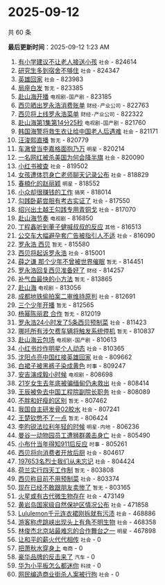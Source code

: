 # 2025-09-12

共 60 条


<!-- BEGIN -->

**最后更新时间**：2025-09-12 1:23 AM
1. [有小学建议不让老人接送小孩](https://m.weibo.cn/search?containerid=100103type%3D1%26t%3D10%26q%3D%23%E6%9C%89%E5%B0%8F%E5%AD%A6%E5%BB%BA%E8%AE%AE%E4%B8%8D%E8%AE%A9%E8%80%81%E4%BA%BA%E6%8E%A5%E9%80%81%E5%B0%8F%E5%AD%A9%23&stream_entry_id=31&isnewpage=1&extparam=seat%3D1%26dgr%3D0%26filter_type%3Drealtimehot%26stream_entry_id%3D31%26c_type%3D31%26pos%3D0%26realpos%3D1%26cate%3D5001%26flag%3D1%26band_rank%3D1%26lcate%3D5001%26q%3D%2523%25E6%259C%2589%25E5%25B0%258F%25E5%25AD%25A6%25E5%25BB%25BA%25E8%25AE%25AE%25E4%25B8%258D%25E8%25AE%25A9%25E8%2580%2581%25E4%25BA%25BA%25E6%258E%25A5%25E9%2580%2581%25E5%25B0%258F%25E5%25AD%25A9%2523%26display_time%3D1757608399%26pre_seqid%3D17576083991329197814348) `社会` - 824614
2. [研究生多到宿舍不够住](https://m.weibo.cn/search?containerid=100103type%3D1%26t%3D10%26q%3D%23%E7%A0%94%E7%A9%B6%E7%94%9F%E5%A4%9A%E5%88%B0%E5%AE%BF%E8%88%8D%E4%B8%8D%E5%A4%9F%E4%BD%8F%23&stream_entry_id=31&isnewpage=1&extparam=seat%3D1%26dgr%3D0%26filter_type%3Drealtimehot%26stream_entry_id%3D31%26c_type%3D31%26pos%3D1%26realpos%3D2%26cate%3D5001%26flag%3D0%26band_rank%3D2%26lcate%3D5001%26q%3D%2523%25E7%25A0%2594%25E7%25A9%25B6%25E7%2594%259F%25E5%25A4%259A%25E5%2588%25B0%25E5%25AE%25BF%25E8%2588%258D%25E4%25B8%258D%25E5%25A4%259F%25E4%25BD%258F%2523%26display_time%3D1757608399%26pre_seqid%3D17576083991329197814348) `社会` - 824347
3. [英雄回家](https://m.weibo.cn/search?containerid=100103type%3D1%26t%3D10%26q%3D%23%E8%8B%B1%E9%9B%84%E5%9B%9E%E5%AE%B6%23&stream_entry_id=31&isnewpage=1&extparam=seat%3D1%26dgr%3D0%26filter_type%3Drealtimehot%26stream_entry_id%3D31%26c_type%3D31%26pos%3D2%26realpos%3D3%26cate%3D5001%26flag%3D1%26band_rank%3D3%26lcate%3D5001%26q%3D%2523%25E8%258B%25B1%25E9%259B%2584%25E5%259B%259E%25E5%25AE%25B6%2523%26display_time%3D1757608399%26pre_seqid%3D17576083991329197814348) `社会` - 823983
4. [局座白发](https://m.weibo.cn/search?containerid=100103type%3D1%26t%3D10%26q%3D%E5%B1%80%E5%BA%A7%E7%99%BD%E5%8F%91&stream_entry_id=31&isnewpage=1&extparam=seat%3D1%26dgr%3D0%26filter_type%3Drealtimehot%26stream_entry_id%3D31%26c_type%3D31%26pos%3D4%26realpos%3D4%26cate%3D5001%26flag%3D0%26band_rank%3D4%26lcate%3D5001%26q%3D%25E5%25B1%2580%25E5%25BA%25A7%25E7%2599%25BD%25E5%258F%2591%26display_time%3D1757608399%26pre_seqid%3D17576083991329197814348) `暂无` - 823385
5. [赴山海开播](https://m.weibo.cn/search?containerid=100103type%3D1%26t%3D10%26q%3D%E8%B5%B4%E5%B1%B1%E6%B5%B7%E5%BC%80%E6%92%AD&stream_entry_id=31&isnewpage=1&extparam=seat%3D1%26dgr%3D0%26filter_type%3Drealtimehot%26stream_entry_id%3D31%26c_type%3D31%26pos%3D5%26realpos%3D5%26cate%3D5001%26flag%3D16%26band_rank%3D5%26lcate%3D5001%26q%3D%25E8%25B5%25B4%25E5%25B1%25B1%25E6%25B5%25B7%25E5%25BC%2580%25E6%2592%25AD%26display_time%3D1757608399%26pre_seqid%3D17576083991329197814348) `电视剧-国产剧` - 823185
6. [西贝晒出罗永浩消费账单](https://m.weibo.cn/search?containerid=100103type%3D1%26t%3D10%26q%3D%23%E8%A5%BF%E8%B4%9D%E6%99%92%E5%87%BA%E7%BD%97%E6%B0%B8%E6%B5%A9%E6%B6%88%E8%B4%B9%E8%B4%A6%E5%8D%95%23&stream_entry_id=31&isnewpage=1&extparam=seat%3D1%26dgr%3D0%26filter_type%3Drealtimehot%26stream_entry_id%3D31%26c_type%3D31%26pos%3D6%26realpos%3D6%26cate%3D5001%26flag%3D0%26band_rank%3D6%26lcate%3D5001%26q%3D%2523%25E8%25A5%25BF%25E8%25B4%259D%25E6%2599%2592%25E5%2587%25BA%25E7%25BD%2597%25E6%25B0%25B8%25E6%25B5%25A9%25E6%25B6%2588%25E8%25B4%25B9%25E8%25B4%25A6%25E5%258D%2595%2523%26display_time%3D1757608399%26pre_seqid%3D17576083991329197814348) `财经-产业公司` - 822763
7. [西贝将上线罗永浩菜单](https://m.weibo.cn/search?containerid=100103type%3D1%26t%3D10%26q%3D%23%E8%A5%BF%E8%B4%9D%E5%B0%86%E4%B8%8A%E7%BA%BF%E7%BD%97%E6%B0%B8%E6%B5%A9%E8%8F%9C%E5%8D%95%23&stream_entry_id=31&isnewpage=1&extparam=seat%3D1%26dgr%3D0%26filter_type%3Drealtimehot%26stream_entry_id%3D31%26c_type%3D31%26pos%3D8%26realpos%3D7%26cate%3D5001%26flag%3D0%26band_rank%3D7%26lcate%3D5001%26q%3D%2523%25E8%25A5%25BF%25E8%25B4%259D%25E5%25B0%2586%25E4%25B8%258A%25E7%25BA%25BF%25E7%25BD%2597%25E6%25B0%25B8%25E6%25B5%25A9%25E8%258F%259C%25E5%258D%2595%2523%26display_time%3D1757608399%26pre_seqid%3D17576083991329197814348) `财经-产业公司` - 822322
8. [赴山海第1集第14分25秒](https://m.weibo.cn/search?containerid=100103type%3D1%26t%3D10%26q%3D%E8%B5%B4%E5%B1%B1%E6%B5%B7%E7%AC%AC1%E9%9B%86%E7%AC%AC14%E5%88%8625%E7%A7%92&stream_entry_id=31&isnewpage=1&extparam=seat%3D1%26dgr%3D0%26filter_type%3Drealtimehot%26stream_entry_id%3D31%26c_type%3D31%26pos%3D9%26realpos%3D8%26cate%3D5001%26flag%3D0%26band_rank%3D8%26lcate%3D5001%26q%3D%25E8%25B5%25B4%25E5%25B1%25B1%25E6%25B5%25B7%25E7%25AC%25AC1%25E9%259B%2586%25E7%25AC%25AC14%25E5%2588%258625%25E7%25A7%2592%26display_time%3D1757608399%26pre_seqid%3D17576083991329197814348) `电视剧-国产剧` - 821760
9. [韩国海警将救生衣让给中国老人后遇难](https://m.weibo.cn/search?containerid=100103type%3D1%26t%3D10%26q%3D%23%E9%9F%A9%E5%9B%BD%E6%B5%B7%E8%AD%A6%E5%B0%86%E6%95%91%E7%94%9F%E8%A1%A3%E8%AE%A9%E7%BB%99%E4%B8%AD%E5%9B%BD%E8%80%81%E4%BA%BA%E5%90%8E%E9%81%87%E9%9A%BE%23&stream_entry_id=31&isnewpage=1&extparam=seat%3D1%26dgr%3D0%26filter_type%3Drealtimehot%26stream_entry_id%3D31%26c_type%3D31%26pos%3D10%26realpos%3D9%26cate%3D5001%26flag%3D0%26band_rank%3D9%26lcate%3D5001%26q%3D%2523%25E9%259F%25A9%25E5%259B%25BD%25E6%25B5%25B7%25E8%25AD%25A6%25E5%25B0%2586%25E6%2595%2591%25E7%2594%259F%25E8%25A1%25A3%25E8%25AE%25A9%25E7%25BB%2599%25E4%25B8%25AD%25E5%259B%25BD%25E8%2580%2581%25E4%25BA%25BA%25E5%2590%258E%25E9%2581%2587%25E9%259A%25BE%2523%26display_time%3D1757608399%26pre_seqid%3D17576083991329197814348) `社会` - 821171
10. [汪浚熙直播](https://m.weibo.cn/search?containerid=100103type%3D1%26t%3D10%26q%3D%E6%B1%AA%E6%B5%9A%E7%86%99%E7%9B%B4%E6%92%AD&stream_entry_id=31&isnewpage=1&extparam=seat%3D1%26dgr%3D0%26filter_type%3Drealtimehot%26stream_entry_id%3D31%26c_type%3D31%26pos%3D11%26realpos%3D10%26cate%3D5001%26flag%3D1%26band_rank%3D10%26lcate%3D5001%26q%3D%25E6%25B1%25AA%25E6%25B5%259A%25E7%2586%2599%25E7%259B%25B4%25E6%2592%25AD%26display_time%3D1757608399%26pre_seqid%3D17576083991329197814348) `暂无` - 820779
11. [车澈曾当李嘉格面抱乃万](https://m.weibo.cn/search?containerid=100103type%3D1%26t%3D10%26q%3D%23%E8%BD%A6%E6%BE%88%E6%9B%BE%E5%BD%93%E6%9D%8E%E5%98%89%E6%A0%BC%E9%9D%A2%E6%8A%B1%E4%B9%83%E4%B8%87%23&stream_entry_id=31&isnewpage=1&extparam=seat%3D1%26dgr%3D0%26filter_type%3Drealtimehot%26stream_entry_id%3D31%26c_type%3D31%26pos%3D12%26realpos%3D11%26cate%3D5001%26flag%3D0%26band_rank%3D11%26lcate%3D5001%26q%3D%2523%25E8%25BD%25A6%25E6%25BE%2588%25E6%259B%25BE%25E5%25BD%2593%25E6%259D%258E%25E5%2598%2589%25E6%25A0%25BC%25E9%259D%25A2%25E6%258A%25B1%25E4%25B9%2583%25E4%25B8%2587%2523%26display_time%3D1757608399%26pre_seqid%3D17576083991329197814348) `明星` - 820214
12. [一名网红被杀美国为何会降半旗](https://m.weibo.cn/search?containerid=100103type%3D1%26t%3D10%26q%3D%23%E4%B8%80%E5%90%8D%E7%BD%91%E7%BA%A2%E8%A2%AB%E6%9D%80%E7%BE%8E%E5%9B%BD%E4%B8%BA%E4%BD%95%E4%BC%9A%E9%99%8D%E5%8D%8A%E6%97%97%23&stream_entry_id=31&isnewpage=1&extparam=seat%3D1%26dgr%3D0%26filter_type%3Drealtimehot%26stream_entry_id%3D31%26c_type%3D31%26pos%3D13%26realpos%3D12%26cate%3D5001%26flag%3D0%26band_rank%3D12%26lcate%3D5001%26q%3D%2523%25E4%25B8%2580%25E5%2590%258D%25E7%25BD%2591%25E7%25BA%25A2%25E8%25A2%25AB%25E6%259D%2580%25E7%25BE%258E%25E5%259B%25BD%25E4%25B8%25BA%25E4%25BD%2595%25E4%25BC%259A%25E9%2599%258D%25E5%258D%258A%25E6%2597%2597%2523%26display_time%3D1757608399%26pre_seqid%3D17576083991329197814348) `社会` - 820090
13. [小红书被查](https://m.weibo.cn/search?containerid=100103type%3D1%26t%3D10%26q%3D%23%E5%B0%8F%E7%BA%A2%E4%B9%A6%E8%A2%AB%E6%9F%A5%23&stream_entry_id=31&isnewpage=1&extparam=seat%3D1%26dgr%3D0%26filter_type%3Drealtimehot%26stream_entry_id%3D31%26c_type%3D31%26pos%3D14%26realpos%3D13%26cate%3D5001%26flag%3D0%26band_rank%3D13%26lcate%3D5001%26q%3D%2523%25E5%25B0%258F%25E7%25BA%25A2%25E4%25B9%25A6%25E8%25A2%25AB%25E6%259F%25A5%2523%26display_time%3D1757608399%26pre_seqid%3D17576083991329197814348) `社会` - 819502
14. [女孩遭体罚身亡老师聊天记录公布](https://m.weibo.cn/search?containerid=100103type%3D1%26t%3D10%26q%3D%23%E5%A5%B3%E5%AD%A9%E9%81%AD%E4%BD%93%E7%BD%9A%E8%BA%AB%E4%BA%A1%E8%80%81%E5%B8%88%E8%81%8A%E5%A4%A9%E8%AE%B0%E5%BD%95%E5%85%AC%E5%B8%83%23&stream_entry_id=31&isnewpage=1&extparam=seat%3D1%26dgr%3D0%26filter_type%3Drealtimehot%26stream_entry_id%3D31%26c_type%3D31%26pos%3D15%26realpos%3D14%26cate%3D5001%26flag%3D0%26band_rank%3D14%26lcate%3D5001%26q%3D%2523%25E5%25A5%25B3%25E5%25AD%25A9%25E9%2581%25AD%25E4%25BD%2593%25E7%25BD%259A%25E8%25BA%25AB%25E4%25BA%25A1%25E8%2580%2581%25E5%25B8%2588%25E8%2581%258A%25E5%25A4%25A9%25E8%25AE%25B0%25E5%25BD%2595%25E5%2585%25AC%25E5%25B8%2583%2523%26display_time%3D1757608399%26pre_seqid%3D17576083991329197814348) `社会` - 818829
15. [春楠化的赵丽颖](https://m.weibo.cn/search?containerid=100103type%3D1%26t%3D10%26q%3D%23%E6%98%A5%E6%A5%A0%E5%8C%96%E7%9A%84%E8%B5%B5%E4%B8%BD%E9%A2%96%23&stream_entry_id=31&isnewpage=1&extparam=seat%3D1%26dgr%3D0%26filter_type%3Drealtimehot%26stream_entry_id%3D31%26c_type%3D31%26pos%3D16%26realpos%3D15%26cate%3D5001%26flag%3D0%26band_rank%3D15%26lcate%3D5001%26q%3D%2523%25E6%2598%25A5%25E6%25A5%25A0%25E5%258C%2596%25E7%259A%2584%25E8%25B5%25B5%25E4%25B8%25BD%25E9%25A2%2596%2523%26display_time%3D1757608399%26pre_seqid%3D17576083991329197814348) `明星` - 818552
16. [小众却很赚钱的工作](https://m.weibo.cn/search?containerid=100103type%3D1%26t%3D10%26q%3D%E5%B0%8F%E4%BC%97%E5%8D%B4%E5%BE%88%E8%B5%9A%E9%92%B1%E7%9A%84%E5%B7%A5%E4%BD%9C&stream_entry_id=31&isnewpage=1&extparam=seat%3D1%26dgr%3D0%26filter_type%3Drealtimehot%26stream_entry_id%3D31%26c_type%3D31%26pos%3D17%26realpos%3D16%26cate%3D5001%26flag%3D0%26band_rank%3D16%26lcate%3D5001%26q%3D%25E5%25B0%258F%25E4%25BC%2597%25E5%258D%25B4%25E5%25BE%2588%25E8%25B5%259A%25E9%2592%25B1%25E7%259A%2584%25E5%25B7%25A5%25E4%25BD%259C%26display_time%3D1757608399%26pre_seqid%3D17576083991329197814348) `搞笑` - 818014
17. [勾践卧薪尝胆有考古实证了](https://m.weibo.cn/search?containerid=100103type%3D1%26t%3D10%26q%3D%23%E5%8B%BE%E8%B7%B5%E5%8D%A7%E8%96%AA%E5%B0%9D%E8%83%86%E6%9C%89%E8%80%83%E5%8F%A4%E5%AE%9E%E8%AF%81%E4%BA%86%23&stream_entry_id=31&isnewpage=1&extparam=seat%3D1%26dgr%3D0%26filter_type%3Drealtimehot%26stream_entry_id%3D31%26c_type%3D31%26pos%3D18%26realpos%3D17%26cate%3D5001%26flag%3D1%26band_rank%3D17%26lcate%3D5001%26q%3D%2523%25E5%258B%25BE%25E8%25B7%25B5%25E5%258D%25A7%25E8%2596%25AA%25E5%25B0%259D%25E8%2583%2586%25E6%259C%2589%25E8%2580%2583%25E5%258F%25A4%25E5%25AE%259E%25E8%25AF%2581%25E4%25BA%2586%2523%26display_time%3D1757608399%26pre_seqid%3D17576083991329197814348) `社会` - 817550
18. [绍兴出土越王勾践专用青铜戈](https://m.weibo.cn/search?containerid=100103type%3D1%26t%3D10%26q%3D%23%E7%BB%8D%E5%85%B4%E5%87%BA%E5%9C%9F%E8%B6%8A%E7%8E%8B%E5%8B%BE%E8%B7%B5%E4%B8%93%E7%94%A8%E9%9D%92%E9%93%9C%E6%88%88%23&stream_entry_id=31&isnewpage=1&extparam=seat%3D1%26dgr%3D0%26filter_type%3Drealtimehot%26stream_entry_id%3D31%26c_type%3D31%26pos%3D19%26realpos%3D18%26cate%3D5001%26flag%3D1%26band_rank%3D18%26lcate%3D5001%26q%3D%2523%25E7%25BB%258D%25E5%2585%25B4%25E5%2587%25BA%25E5%259C%259F%25E8%25B6%258A%25E7%258E%258B%25E5%258B%25BE%25E8%25B7%25B5%25E4%25B8%2593%25E7%2594%25A8%25E9%259D%2592%25E9%2593%259C%25E6%2588%2588%2523%26display_time%3D1757608399%26pre_seqid%3D17576083991329197814348) `社会` - 817070
19. [赴山海节奏](https://m.weibo.cn/search?containerid=100103type%3D1%26t%3D10%26q%3D%23%E8%B5%B4%E5%B1%B1%E6%B5%B7%E8%8A%82%E5%A5%8F%23&stream_entry_id=31&isnewpage=1&extparam=seat%3D1%26dgr%3D0%26filter_type%3Drealtimehot%26stream_entry_id%3D31%26c_type%3D31%26pos%3D20%26realpos%3D19%26cate%3D5001%26flag%3D1%26band_rank%3D19%26lcate%3D5001%26q%3D%2523%25E8%25B5%25B4%25E5%25B1%25B1%25E6%25B5%25B7%25E8%258A%2582%25E5%25A5%258F%2523%26display_time%3D1757608399%26pre_seqid%3D17576083991329197814348) `电视剧` - 816850
20. [丁程鑫听到董子健喊叔叔的反应](https://m.weibo.cn/search?containerid=100103type%3D1%26t%3D10%26q%3D%23%E4%B8%81%E7%A8%8B%E9%91%AB%E5%90%AC%E5%88%B0%E8%91%A3%E5%AD%90%E5%81%A5%E5%96%8A%E5%8F%94%E5%8F%94%E7%9A%84%E5%8F%8D%E5%BA%94%23&stream_entry_id=31&isnewpage=1&extparam=seat%3D1%26dgr%3D0%26filter_type%3Drealtimehot%26stream_entry_id%3D31%26c_type%3D31%26pos%3D21%26realpos%3D20%26cate%3D5001%26flag%3D1%26band_rank%3D20%26lcate%3D5001%26q%3D%2523%25E4%25B8%2581%25E7%25A8%258B%25E9%2591%25AB%25E5%2590%25AC%25E5%2588%25B0%25E8%2591%25A3%25E5%25AD%2590%25E5%2581%25A5%25E5%2596%258A%25E5%258F%2594%25E5%258F%2594%25E7%259A%2584%25E5%258F%258D%25E5%25BA%2594%2523%26display_time%3D1757608399%26pre_seqid%3D17576083991329197814348) `其他` - 816513
21. [公交车大幅避孕套广告被指引人不适](https://m.weibo.cn/search?containerid=100103type%3D1%26t%3D10%26q%3D%23%E5%85%AC%E4%BA%A4%E8%BD%A6%E5%A4%A7%E5%B9%85%E9%81%BF%E5%AD%95%E5%A5%97%E5%B9%BF%E5%91%8A%E8%A2%AB%E6%8C%87%E5%BC%95%E4%BA%BA%E4%B8%8D%E9%80%82%23&stream_entry_id=31&isnewpage=1&extparam=seat%3D1%26dgr%3D0%26filter_type%3Drealtimehot%26stream_entry_id%3D31%26c_type%3D31%26pos%3D22%26realpos%3D21%26cate%3D5001%26flag%3D0%26band_rank%3D21%26lcate%3D5001%26q%3D%2523%25E5%2585%25AC%25E4%25BA%25A4%25E8%25BD%25A6%25E5%25A4%25A7%25E5%25B9%2585%25E9%2581%25BF%25E5%25AD%2595%25E5%25A5%2597%25E5%25B9%25BF%25E5%2591%258A%25E8%25A2%25AB%25E6%258C%2587%25E5%25BC%2595%25E4%25BA%25BA%25E4%25B8%258D%25E9%2580%2582%2523%26display_time%3D1757608399%26pre_seqid%3D17576083991329197814348) `社会` - 816090
22. [罗永浩 西贝](https://m.weibo.cn/search?containerid=100103type%3D1%26t%3D10%26q%3D%E7%BD%97%E6%B0%B8%E6%B5%A9+%E8%A5%BF%E8%B4%9D&stream_entry_id=31&isnewpage=1&extparam=seat%3D1%26dgr%3D0%26filter_type%3Drealtimehot%26stream_entry_id%3D31%26c_type%3D31%26pos%3D23%26realpos%3D22%26cate%3D5001%26flag%3D0%26band_rank%3D22%26lcate%3D5001%26q%3D%25E7%25BD%2597%25E6%25B0%25B8%25E6%25B5%25A9%2520%25E8%25A5%25BF%25E8%25B4%259D%26display_time%3D1757608399%26pre_seqid%3D17576083991329197814348) `暂无` - 815580
23. [西贝将起诉罗永浩](https://m.weibo.cn/search?containerid=100103type%3D1%26t%3D10%26q%3D%23%E8%A5%BF%E8%B4%9D%E5%B0%86%E8%B5%B7%E8%AF%89%E7%BD%97%E6%B0%B8%E6%B5%A9%23&stream_entry_id=31&isnewpage=1&extparam=seat%3D1%26dgr%3D0%26filter_type%3Drealtimehot%26stream_entry_id%3D31%26c_type%3D31%26pos%3D24%26realpos%3D23%26cate%3D5001%26flag%3D0%26band_rank%3D23%26lcate%3D5001%26q%3D%2523%25E8%25A5%25BF%25E8%25B4%259D%25E5%25B0%2586%25E8%25B5%25B7%25E8%25AF%2589%25E7%25BD%2597%25E6%25B0%25B8%25E6%25B5%25A9%2523%26display_time%3D1757608399%26pre_seqid%3D17576083991329197814348) `社会` - 815001
24. [薛之谦 那个少年不曾被世界催眠](https://m.weibo.cn/search?containerid=100103type%3D1%26t%3D10%26q%3D%E8%96%9B%E4%B9%8B%E8%B0%A6+%E9%82%A3%E4%B8%AA%E5%B0%91%E5%B9%B4%E4%B8%8D%E6%9B%BE%E8%A2%AB%E4%B8%96%E7%95%8C%E5%82%AC%E7%9C%A0&stream_entry_id=31&isnewpage=1&extparam=seat%3D1%26dgr%3D0%26filter_type%3Drealtimehot%26stream_entry_id%3D31%26c_type%3D31%26pos%3D25%26realpos%3D24%26cate%3D5001%26flag%3D0%26band_rank%3D24%26lcate%3D5001%26q%3D%25E8%2596%259B%25E4%25B9%258B%25E8%25B0%25A6%2520%25E9%2582%25A3%25E4%25B8%25AA%25E5%25B0%2591%25E5%25B9%25B4%25E4%25B8%258D%25E6%259B%25BE%25E8%25A2%25AB%25E4%25B8%2596%25E7%2595%258C%25E5%2582%25AC%25E7%259C%25A0%26display_time%3D1757608399%26pre_seqid%3D17576083991329197814348) `暂无` - 814451
25. [罗永浩回复西贝准备好了](https://m.weibo.cn/search?containerid=100103type%3D1%26t%3D10%26q%3D%23%E7%BD%97%E6%B0%B8%E6%B5%A9%E5%9B%9E%E5%A4%8D%E8%A5%BF%E8%B4%9D%E5%87%86%E5%A4%87%E5%A5%BD%E4%BA%86%23&stream_entry_id=31&isnewpage=1&extparam=seat%3D1%26dgr%3D0%26filter_type%3Drealtimehot%26stream_entry_id%3D31%26c_type%3D31%26pos%3D26%26realpos%3D25%26cate%3D5001%26flag%3D0%26band_rank%3D25%26lcate%3D5001%26q%3D%2523%25E7%25BD%2597%25E6%25B0%25B8%25E6%25B5%25A9%25E5%259B%259E%25E5%25A4%258D%25E8%25A5%25BF%25E8%25B4%259D%25E5%2587%2586%25E5%25A4%2587%25E5%25A5%25BD%25E4%25BA%2586%2523%26display_time%3D1757608399%26pre_seqid%3D17576083991329197814348) `财经` - 814257
26. [补气血最快的小方法](https://m.weibo.cn/search?containerid=100103type%3D1%26t%3D10%26q%3D%E8%A1%A5%E6%B0%94%E8%A1%80%E6%9C%80%E5%BF%AB%E7%9A%84%E5%B0%8F%E6%96%B9%E6%B3%95&stream_entry_id=31&isnewpage=1&extparam=seat%3D1%26dgr%3D0%26filter_type%3Drealtimehot%26stream_entry_id%3D31%26c_type%3D31%26pos%3D27%26realpos%3D26%26cate%3D5001%26flag%3D0%26band_rank%3D26%26lcate%3D5001%26q%3D%25E8%25A1%25A5%25E6%25B0%2594%25E8%25A1%2580%25E6%259C%2580%25E5%25BF%25AB%25E7%259A%2584%25E5%25B0%258F%25E6%2596%25B9%25E6%25B3%2595%26display_time%3D1757608399%26pre_seqid%3D17576083991329197814348) `暂无` - 813865
27. [赴山海](https://m.weibo.cn/search?containerid=100103type%3D1%26t%3D10%26q%3D%E8%B5%B4%E5%B1%B1%E6%B5%B7&stream_entry_id=31&isnewpage=1&extparam=seat%3D1%26dgr%3D0%26filter_type%3Drealtimehot%26stream_entry_id%3D31%26c_type%3D31%26pos%3D28%26realpos%3D27%26cate%3D5001%26flag%3D0%26band_rank%3D27%26lcate%3D5001%26q%3D%25E8%25B5%25B4%25E5%25B1%25B1%25E6%25B5%25B7%26display_time%3D1757608399%26pre_seqid%3D17576083991329197814348) `电视剧` - 813056
28. [成都地铁偷拍案二审维持原判](https://m.weibo.cn/search?containerid=100103type%3D1%26t%3D10%26q%3D%23%E6%88%90%E9%83%BD%E5%9C%B0%E9%93%81%E5%81%B7%E6%8B%8D%E6%A1%88%E4%BA%8C%E5%AE%A1%E7%BB%B4%E6%8C%81%E5%8E%9F%E5%88%A4%23&stream_entry_id=31&isnewpage=1&extparam=seat%3D1%26dgr%3D0%26filter_type%3Drealtimehot%26stream_entry_id%3D31%26c_type%3D31%26pos%3D29%26realpos%3D28%26cate%3D5001%26flag%3D0%26band_rank%3D28%26lcate%3D5001%26q%3D%2523%25E6%2588%2590%25E9%2583%25BD%25E5%259C%25B0%25E9%2593%2581%25E5%2581%25B7%25E6%258B%258D%25E6%25A1%2588%25E4%25BA%258C%25E5%25AE%25A1%25E7%25BB%25B4%25E6%258C%2581%25E5%258E%259F%25E5%2588%25A4%2523%26display_time%3D1757608399%26pre_seqid%3D17576083991329197814348) `社会` - 812691
29. [三个少年开播](https://m.weibo.cn/search?containerid=100103type%3D1%26t%3D10%26q%3D%23%E4%B8%89%E4%B8%AA%E5%B0%91%E5%B9%B4%E5%BC%80%E6%92%AD%23&stream_entry_id=31&isnewpage=1&extparam=seat%3D1%26dgr%3D0%26filter_type%3Drealtimehot%26stream_entry_id%3D31%26c_type%3D31%26pos%3D30%26realpos%3D29%26cate%3D5001%26flag%3D1%26band_rank%3D29%26lcate%3D5001%26q%3D%2523%25E4%25B8%2589%25E4%25B8%25AA%25E5%25B0%2591%25E5%25B9%25B4%25E5%25BC%2580%25E6%2592%25AD%2523%26display_time%3D1757608399%26pre_seqid%3D17576083991329197814348) `暂无` - 812565
30. [杨幂陈丽君 合作](https://m.weibo.cn/search?containerid=100103type%3D1%26t%3D10%26q%3D%E6%9D%A8%E5%B9%82%E9%99%88%E4%B8%BD%E5%90%9B+%E5%90%88%E4%BD%9C&stream_entry_id=31&isnewpage=1&extparam=seat%3D1%26dgr%3D0%26filter_type%3Drealtimehot%26stream_entry_id%3D31%26c_type%3D31%26pos%3D31%26realpos%3D30%26cate%3D5001%26flag%3D0%26band_rank%3D30%26lcate%3D5001%26q%3D%25E6%259D%25A8%25E5%25B9%2582%25E9%2599%2588%25E4%25B8%25BD%25E5%2590%259B%2520%25E5%2590%2588%25E4%25BD%259C%26display_time%3D1757608399%26pre_seqid%3D17576083991329197814348) `暂无` - 812019
31. [罗永浩24小时发了5条西贝预制菜](https://m.weibo.cn/search?containerid=100103type%3D1%26t%3D10%26q%3D%23%E7%BD%97%E6%B0%B8%E6%B5%A924%E5%B0%8F%E6%97%B6%E5%8F%91%E4%BA%865%E6%9D%A1%E8%A5%BF%E8%B4%9D%E9%A2%84%E5%88%B6%E8%8F%9C%23&stream_entry_id=31&isnewpage=1&extparam=seat%3D1%26dgr%3D0%26filter_type%3Drealtimehot%26stream_entry_id%3D31%26c_type%3D31%26pos%3D32%26realpos%3D31%26cate%3D5001%26flag%3D0%26band_rank%3D31%26lcate%3D5001%26q%3D%2523%25E7%25BD%2597%25E6%25B0%25B8%25E6%25B5%25A924%25E5%25B0%258F%25E6%2597%25B6%25E5%258F%2591%25E4%25BA%25865%25E6%259D%25A1%25E8%25A5%25BF%25E8%25B4%259D%25E9%25A2%2584%25E5%2588%25B6%25E8%258F%259C%2523%26display_time%3D1757608399%26pre_seqid%3D17576083991329197814348) `社会` - 811423
32. [哪吒所有涉欠费车辆将触发系统停机](https://m.weibo.cn/search?containerid=100103type%3D1%26t%3D10%26q%3D%23%E5%93%AA%E5%90%92%E6%89%80%E6%9C%89%E6%B6%89%E6%AC%A0%E8%B4%B9%E8%BD%A6%E8%BE%86%E5%B0%86%E8%A7%A6%E5%8F%91%E7%B3%BB%E7%BB%9F%E5%81%9C%E6%9C%BA%23&stream_entry_id=31&isnewpage=1&extparam=seat%3D1%26dgr%3D0%26filter_type%3Drealtimehot%26stream_entry_id%3D31%26c_type%3D31%26pos%3D33%26realpos%3D32%26cate%3D5001%26flag%3D1%26band_rank%3D32%26lcate%3D5001%26q%3D%2523%25E5%2593%25AA%25E5%2590%2592%25E6%2589%2580%25E6%259C%2589%25E6%25B6%2589%25E6%25AC%25A0%25E8%25B4%25B9%25E8%25BD%25A6%25E8%25BE%2586%25E5%25B0%2586%25E8%25A7%25A6%25E5%258F%2591%25E7%25B3%25BB%25E7%25BB%259F%25E5%2581%259C%25E6%259C%25BA%2523%26display_time%3D1757608399%26pre_seqid%3D17576083991329197814348) `暂无` - 810837
33. [赴山海云包场](https://m.weibo.cn/search?containerid=100103type%3D1%26t%3D10%26q%3D%E8%B5%B4%E5%B1%B1%E6%B5%B7%E4%BA%91%E5%8C%85%E5%9C%BA&stream_entry_id=31&isnewpage=1&extparam=seat%3D1%26dgr%3D0%26filter_type%3Drealtimehot%26stream_entry_id%3D31%26c_type%3D31%26pos%3D34%26realpos%3D33%26cate%3D5001%26flag%3D0%26band_rank%3D33%26lcate%3D5001%26q%3D%25E8%25B5%25B4%25E5%25B1%25B1%25E6%25B5%25B7%25E4%25BA%2591%25E5%258C%2585%25E5%259C%25BA%26display_time%3D1757608399%26pre_seqid%3D17576083991329197814348) `电视剧-国产剧` - 810613
34. [小红书炒作明星个人动态](https://m.weibo.cn/search?containerid=100103type%3D1%26t%3D10%26q%3D%23%E5%B0%8F%E7%BA%A2%E4%B9%A6%E7%82%92%E4%BD%9C%E6%98%8E%E6%98%9F%E4%B8%AA%E4%BA%BA%E5%8A%A8%E6%80%81%23&stream_entry_id=31&isnewpage=1&extparam=seat%3D1%26dgr%3D0%26filter_type%3Drealtimehot%26stream_entry_id%3D31%26c_type%3D31%26pos%3D35%26realpos%3D34%26cate%3D5001%26flag%3D0%26band_rank%3D34%26lcate%3D5001%26q%3D%2523%25E5%25B0%258F%25E7%25BA%25A2%25E4%25B9%25A6%25E7%2582%2592%25E4%25BD%259C%25E6%2598%258E%25E6%2598%259F%25E4%25B8%25AA%25E4%25BA%25BA%25E5%258A%25A8%25E6%2580%2581%2523%26display_time%3D1757608399%26pre_seqid%3D17576083991329197814348) `社会` - 810365
35. [沈阳点亮中国红接英雄回家](https://m.weibo.cn/search?containerid=100103type%3D1%26t%3D10%26q%3D%23%E6%B2%88%E9%98%B3%E7%82%B9%E4%BA%AE%E4%B8%AD%E5%9B%BD%E7%BA%A2%E6%8E%A5%E8%8B%B1%E9%9B%84%E5%9B%9E%E5%AE%B6%23&stream_entry_id=31&isnewpage=1&extparam=seat%3D1%26dgr%3D0%26filter_type%3Drealtimehot%26stream_entry_id%3D31%26c_type%3D31%26pos%3D36%26realpos%3D35%26cate%3D5001%26flag%3D0%26band_rank%3D35%26lcate%3D5001%26q%3D%2523%25E6%25B2%2588%25E9%2598%25B3%25E7%2582%25B9%25E4%25BA%25AE%25E4%25B8%25AD%25E5%259B%25BD%25E7%25BA%25A2%25E6%258E%25A5%25E8%258B%25B1%25E9%259B%2584%25E5%259B%259E%25E5%25AE%25B6%2523%26display_time%3D1757608399%26pre_seqid%3D17576083991329197814348) `社会` - 809662
36. [白裙子被黑裤子染成黄色](https://m.weibo.cn/search?containerid=100103type%3D1%26t%3D10%26q%3D%23%E7%99%BD%E8%A3%99%E5%AD%90%E8%A2%AB%E9%BB%91%E8%A3%A4%E5%AD%90%E6%9F%93%E6%88%90%E9%BB%84%E8%89%B2%23&stream_entry_id=31&isnewpage=1&extparam=seat%3D1%26dgr%3D0%26filter_type%3Drealtimehot%26stream_entry_id%3D31%26c_type%3D31%26pos%3D37%26realpos%3D36%26cate%3D5001%26flag%3D1%26band_rank%3D36%26lcate%3D5001%26q%3D%2523%25E7%2599%25BD%25E8%25A3%2599%25E5%25AD%2590%25E8%25A2%25AB%25E9%25BB%2591%25E8%25A3%25A4%25E5%25AD%2590%25E6%259F%2593%25E6%2588%2590%25E9%25BB%2584%25E8%2589%25B2%2523%26display_time%3D1757608399%26pre_seqid%3D17576083991329197814348) `时事` - 809247
37. [安吉演成毅小时候](https://m.weibo.cn/search?containerid=100103type%3D1%26t%3D10%26q%3D%23%E5%AE%89%E5%90%89%E6%BC%94%E6%88%90%E6%AF%85%E5%B0%8F%E6%97%B6%E5%80%99%23&stream_entry_id=31&isnewpage=1&extparam=seat%3D1%26dgr%3D0%26filter_type%3Drealtimehot%26stream_entry_id%3D31%26c_type%3D31%26pos%3D38%26realpos%3D37%26cate%3D5001%26flag%3D0%26band_rank%3D37%26lcate%3D5001%26q%3D%2523%25E5%25AE%2589%25E5%2590%2589%25E6%25BC%2594%25E6%2588%2590%25E6%25AF%2585%25E5%25B0%258F%25E6%2597%25B6%25E5%2580%2599%2523%26display_time%3D1757608399%26pre_seqid%3D17576083991329197814348) `电视剧` - 808698
38. [21岁女生去年底被骗缅甸仍未救出](https://m.weibo.cn/search?containerid=100103type%3D1%26t%3D10%26q%3D%2321%E5%B2%81%E5%A5%B3%E7%94%9F%E5%8E%BB%E5%B9%B4%E5%BA%95%E8%A2%AB%E9%AA%97%E7%BC%85%E7%94%B8%E4%BB%8D%E6%9C%AA%E6%95%91%E5%87%BA%23&stream_entry_id=31&isnewpage=1&extparam=seat%3D1%26dgr%3D0%26filter_type%3Drealtimehot%26stream_entry_id%3D31%26c_type%3D31%26pos%3D39%26realpos%3D38%26cate%3D5001%26flag%3D0%26band_rank%3D38%26lcate%3D5001%26q%3D%252321%25E5%25B2%2581%25E5%25A5%25B3%25E7%2594%259F%25E5%258E%25BB%25E5%25B9%25B4%25E5%25BA%2595%25E8%25A2%25AB%25E9%25AA%2597%25E7%25BC%2585%25E7%2594%25B8%25E4%25BB%258D%25E6%259C%25AA%25E6%2595%2591%25E5%2587%25BA%2523%26display_time%3D1757608399%26pre_seqid%3D17576083991329197814348) `社会` - 808414
39. [王辰被免去中国工程院副院长职务](https://m.weibo.cn/search?containerid=100103type%3D1%26t%3D10%26q%3D%23%E7%8E%8B%E8%BE%B0%E8%A2%AB%E5%85%8D%E5%8E%BB%E4%B8%AD%E5%9B%BD%E5%B7%A5%E7%A8%8B%E9%99%A2%E5%89%AF%E9%99%A2%E9%95%BF%E8%81%8C%E5%8A%A1%23&stream_entry_id=31&isnewpage=1&extparam=seat%3D1%26dgr%3D0%26filter_type%3Drealtimehot%26stream_entry_id%3D31%26c_type%3D31%26pos%3D40%26realpos%3D39%26cate%3D5001%26flag%3D0%26band_rank%3D39%26lcate%3D5001%26q%3D%2523%25E7%258E%258B%25E8%25BE%25B0%25E8%25A2%25AB%25E5%2585%258D%25E5%258E%25BB%25E4%25B8%25AD%25E5%259B%25BD%25E5%25B7%25A5%25E7%25A8%258B%25E9%2599%25A2%25E5%2589%25AF%25E9%2599%25A2%25E9%2595%25BF%25E8%2581%258C%25E5%258A%25A1%2523%26display_time%3D1757608399%26pre_seqid%3D17576083991329197814348) `社会` - 808089
40. [不胖和好瘦的区别](https://m.weibo.cn/search?containerid=100103type%3D1%26t%3D10%26q%3D%E4%B8%8D%E8%83%96%E5%92%8C%E5%A5%BD%E7%98%A6%E7%9A%84%E5%8C%BA%E5%88%AB&stream_entry_id=31&isnewpage=1&extparam=seat%3D1%26dgr%3D0%26filter_type%3Drealtimehot%26stream_entry_id%3D31%26c_type%3D31%26pos%3D41%26realpos%3D40%26cate%3D5001%26flag%3D0%26band_rank%3D40%26lcate%3D5001%26q%3D%25E4%25B8%258D%25E8%2583%2596%25E5%2592%258C%25E5%25A5%25BD%25E7%2598%25A6%25E7%259A%2584%25E5%258C%25BA%25E5%2588%25AB%26display_time%3D1757608399%26pre_seqid%3D17576083991329197814348) `暂无` - 807462
41. [我国自主研发骨02胶水](https://m.weibo.cn/search?containerid=100103type%3D1%26t%3D10%26q%3D%23%E6%88%91%E5%9B%BD%E8%87%AA%E4%B8%BB%E7%A0%94%E5%8F%91%E9%AA%A802%E8%83%B6%E6%B0%B4%23&stream_entry_id=31&isnewpage=1&extparam=seat%3D1%26dgr%3D0%26filter_type%3Drealtimehot%26stream_entry_id%3D31%26c_type%3D31%26pos%3D42%26realpos%3D41%26cate%3D5001%26flag%3D0%26band_rank%3D41%26lcate%3D5001%26q%3D%2523%25E6%2588%2591%25E5%259B%25BD%25E8%2587%25AA%25E4%25B8%25BB%25E7%25A0%2594%25E5%258F%2591%25E9%25AA%25A802%25E8%2583%25B6%25E6%25B0%25B4%2523%26display_time%3D1757608399%26pre_seqid%3D17576083991329197814348) `社会` - 807241
42. [王楚钦憋不了一点](https://m.weibo.cn/search?containerid=100103type%3D1%26t%3D10%26q%3D%E7%8E%8B%E6%A5%9A%E9%92%A6%E6%86%8B%E4%B8%8D%E4%BA%86%E4%B8%80%E7%82%B9&stream_entry_id=31&isnewpage=1&extparam=seat%3D1%26dgr%3D0%26filter_type%3Drealtimehot%26stream_entry_id%3D31%26c_type%3D31%26pos%3D43%26realpos%3D42%26cate%3D5001%26flag%3D0%26band_rank%3D42%26lcate%3D5001%26q%3D%25E7%258E%258B%25E6%25A5%259A%25E9%2592%25A6%25E6%2586%258B%25E4%25B8%258D%25E4%25BA%2586%25E4%25B8%2580%25E7%2582%25B9%26display_time%3D1757608399%26pre_seqid%3D17576083991329197814348) `暂无` - 806424
43. [李昀锐法拉利年轻的时候](https://m.weibo.cn/search?containerid=100103type%3D1%26t%3D10%26q%3D%23%E6%9D%8E%E6%98%80%E9%94%90%E6%B3%95%E6%8B%89%E5%88%A9%E5%B9%B4%E8%BD%BB%E7%9A%84%E6%97%B6%E5%80%99%23&stream_entry_id=31&isnewpage=1&extparam=seat%3D1%26dgr%3D0%26filter_type%3Drealtimehot%26stream_entry_id%3D31%26c_type%3D31%26pos%3D44%26realpos%3D43%26cate%3D5001%26flag%3D0%26band_rank%3D43%26lcate%3D5001%26q%3D%2523%25E6%259D%258E%25E6%2598%2580%25E9%2594%2590%25E6%25B3%2595%25E6%258B%2589%25E5%2588%25A9%25E5%25B9%25B4%25E8%25BD%25BB%25E7%259A%2584%25E6%2597%25B6%25E5%2580%2599%2523%26display_time%3D1757608399%26pre_seqid%3D17576083991329197814348) `明星-内地` - 806236
44. [曼谷一动物园员工遭狮群袭击身亡](https://m.weibo.cn/search?containerid=100103type%3D1%26t%3D10%26q%3D%23%E6%9B%BC%E8%B0%B7%E4%B8%80%E5%8A%A8%E7%89%A9%E5%9B%AD%E5%91%98%E5%B7%A5%E9%81%AD%E7%8B%AE%E7%BE%A4%E8%A2%AD%E5%87%BB%E8%BA%AB%E4%BA%A1%23&stream_entry_id=31&isnewpage=1&extparam=seat%3D1%26dgr%3D0%26filter_type%3Drealtimehot%26stream_entry_id%3D31%26c_type%3D31%26pos%3D45%26realpos%3D44%26cate%3D5001%26flag%3D1%26band_rank%3D44%26lcate%3D5001%26q%3D%2523%25E6%259B%25BC%25E8%25B0%25B7%25E4%25B8%2580%25E5%258A%25A8%25E7%2589%25A9%25E5%259B%25AD%25E5%2591%2598%25E5%25B7%25A5%25E9%2581%25AD%25E7%258B%25AE%25E7%25BE%25A4%25E8%25A2%25AD%25E5%2587%25BB%25E8%25BA%25AB%25E4%25BA%25A1%2523%26display_time%3D1757608399%26pre_seqid%3D17576083991329197814348) `社会` - 805490
45. [小布什当年得知911后反应](https://m.weibo.cn/search?containerid=100103type%3D1%26t%3D10%26q%3D%23%E5%B0%8F%E5%B8%83%E4%BB%80%E5%BD%93%E5%B9%B4%E5%BE%97%E7%9F%A5911%E5%90%8E%E5%8F%8D%E5%BA%94%23&stream_entry_id=31&isnewpage=1&extparam=seat%3D1%26dgr%3D0%26filter_type%3Drealtimehot%26stream_entry_id%3D31%26c_type%3D31%26pos%3D46%26realpos%3D45%26cate%3D5001%26flag%3D0%26band_rank%3D45%26lcate%3D5001%26q%3D%2523%25E5%25B0%258F%25E5%25B8%2583%25E4%25BB%2580%25E5%25BD%2593%25E5%25B9%25B4%25E5%25BE%2597%25E7%259F%25A5911%25E5%2590%258E%25E5%258F%258D%25E5%25BA%2594%2523%26display_time%3D1757608399%26pre_seqid%3D17576083991329197814348) `时事` - 805261
46. [西贝将向消费者开放后厨](https://m.weibo.cn/search?containerid=100103type%3D1%26t%3D10%26q%3D%23%E8%A5%BF%E8%B4%9D%E5%B0%86%E5%90%91%E6%B6%88%E8%B4%B9%E8%80%85%E5%BC%80%E6%94%BE%E5%90%8E%E5%8E%A8%23&stream_entry_id=31&isnewpage=1&extparam=seat%3D1%26dgr%3D0%26filter_type%3Drealtimehot%26stream_entry_id%3D31%26c_type%3D31%26pos%3D47%26realpos%3D46%26cate%3D5001%26flag%3D0%26band_rank%3D46%26lcate%3D5001%26q%3D%2523%25E8%25A5%25BF%25E8%25B4%259D%25E5%25B0%2586%25E5%2590%2591%25E6%25B6%2588%25E8%25B4%25B9%25E8%2580%2585%25E5%25BC%2580%25E6%2594%25BE%25E5%2590%258E%25E5%258E%25A8%2523%26display_time%3D1757608399%26pre_seqid%3D17576083991329197814348) `社会` - 804617
47. [197653名烈士我们从未忘记](https://m.weibo.cn/search?containerid=100103type%3D1%26t%3D10%26q%3D%23197653%E5%90%8D%E7%83%88%E5%A3%AB%E6%88%91%E4%BB%AC%E4%BB%8E%E6%9C%AA%E5%BF%98%E8%AE%B0%23&stream_entry_id=31&isnewpage=1&extparam=seat%3D1%26dgr%3D0%26filter_type%3Drealtimehot%26stream_entry_id%3D31%26c_type%3D31%26pos%3D48%26realpos%3D47%26cate%3D5001%26flag%3D0%26band_rank%3D47%26lcate%3D5001%26q%3D%2523197653%25E5%2590%258D%25E7%2583%2588%25E5%25A3%25AB%25E6%2588%2591%25E4%25BB%25AC%25E4%25BB%258E%25E6%259C%25AA%25E5%25BF%2598%25E8%25AE%25B0%2523%26display_time%3D1757608399%26pre_seqid%3D17576083991329197814348) `社会` - 804424
48. [荷兰实行四天工作制](https://m.weibo.cn/search?containerid=100103type%3D1%26t%3D10%26q%3D%E8%8D%B7%E5%85%B0%E5%AE%9E%E8%A1%8C%E5%9B%9B%E5%A4%A9%E5%B7%A5%E4%BD%9C%E5%88%B6&stream_entry_id=31&isnewpage=1&extparam=seat%3D1%26dgr%3D0%26filter_type%3Drealtimehot%26stream_entry_id%3D31%26c_type%3D31%26pos%3D49%26realpos%3D48%26cate%3D5001%26flag%3D0%26band_rank%3D48%26lcate%3D5001%26q%3D%25E8%258D%25B7%25E5%2585%25B0%25E5%25AE%259E%25E8%25A1%258C%25E5%259B%259B%25E5%25A4%25A9%25E5%25B7%25A5%25E4%25BD%259C%25E5%2588%25B6%26display_time%3D1757608399%26pre_seqid%3D17576083991329197814348) `暂无` - 803808
49. [西贝称目前不用预制菜](https://m.weibo.cn/search?containerid=100103type%3D1%26t%3D10%26q%3D%23%E8%A5%BF%E8%B4%9D%E7%A7%B0%E7%9B%AE%E5%89%8D%E4%B8%8D%E7%94%A8%E9%A2%84%E5%88%B6%E8%8F%9C%23&stream_entry_id=31&isnewpage=1&extparam=seat%3D1%26dgr%3D0%26filter_type%3Drealtimehot%26stream_entry_id%3D31%26c_type%3D31%26pos%3D50%26realpos%3D49%26cate%3D5001%26flag%3D0%26band_rank%3D49%26lcate%3D5001%26q%3D%2523%25E8%25A5%25BF%25E8%25B4%259D%25E7%25A7%25B0%25E7%259B%25AE%25E5%2589%258D%25E4%25B8%258D%25E7%2594%25A8%25E9%25A2%2584%25E5%2588%25B6%25E8%258F%259C%2523%26display_time%3D1757608399%26pre_seqid%3D17576083991329197814348) `社会` - 803374
50. [现在已经不敢跟朋友卖惨了](https://m.weibo.cn/search?containerid=100103type%3D1%26t%3D10%26q%3D%E7%8E%B0%E5%9C%A8%E5%B7%B2%E7%BB%8F%E4%B8%8D%E6%95%A2%E8%B7%9F%E6%9C%8B%E5%8F%8B%E5%8D%96%E6%83%A8%E4%BA%86&stream_entry_id=31&isnewpage=1&extparam=seat%3D1%26dgr%3D0%26filter_type%3Drealtimehot%26stream_entry_id%3D31%26c_type%3D31%26pos%3D51%26realpos%3D50%26cate%3D5001%26flag%3D0%26band_rank%3D50%26lcate%3D5001%26q%3D%25E7%258E%25B0%25E5%259C%25A8%25E5%25B7%25B2%25E7%25BB%258F%25E4%25B8%258D%25E6%2595%25A2%25E8%25B7%259F%25E6%259C%258B%25E5%258F%258B%25E5%258D%2596%25E6%2583%25A8%25E4%25BA%2586%26display_time%3D1757608399%26pre_seqid%3D17576083991329197814348) `暂无` - 803165
51. [火星或有古代微生物存在](https://m.weibo.cn/search?containerid=100103type%3D1%26t%3D10%26q%3D%23%E7%81%AB%E6%98%9F%E6%88%96%E6%9C%89%E5%8F%A4%E4%BB%A3%E5%BE%AE%E7%94%9F%E7%89%A9%E5%AD%98%E5%9C%A8%23&stream_entry_id=31&isnewpage=1&extparam=seat%3D1%26filter_type%3Drealtimehot%26pos%3D35%26flag%3D1%26lcate%3D5001%26cate%3D5001%26c_type%3D31%26stream_entry_id%3D31%26band_rank%3D34%26dgr%3D0%26q%3D%2523%25E7%2581%25AB%25E6%2598%259F%25E6%2588%2596%25E6%259C%2589%25E5%258F%25A4%25E4%25BB%25A3%25E5%25BE%25AE%25E7%2594%259F%25E7%2589%25A9%25E5%25AD%2598%25E5%259C%25A8%2523%26realpos%3D34%26display_time%3D1757611396%26pre_seqid%3D17576113968380260230471) `社会` - 473149
52. [黄岩岛国家级自然保护区情况公布](https://m.weibo.cn/search?containerid=100103type%3D1%26t%3D10%26q%3D%23%E9%BB%84%E5%B2%A9%E5%B2%9B%E5%9B%BD%E5%AE%B6%E7%BA%A7%E8%87%AA%E7%84%B6%E4%BF%9D%E6%8A%A4%E5%8C%BA%E6%83%85%E5%86%B5%E5%85%AC%E5%B8%83%23&stream_entry_id=31&isnewpage=1&extparam=seat%3D1%26filter_type%3Drealtimehot%26pos%3D39%26flag%3D1%26lcate%3D5001%26cate%3D5001%26c_type%3D31%26stream_entry_id%3D31%26band_rank%3D38%26dgr%3D0%26q%3D%2523%25E9%25BB%2584%25E5%25B2%25A9%25E5%25B2%259B%25E5%259B%25BD%25E5%25AE%25B6%25E7%25BA%25A7%25E8%2587%25AA%25E7%2584%25B6%25E4%25BF%259D%25E6%258A%25A4%25E5%258C%25BA%25E6%2583%2585%25E5%2586%25B5%25E5%2585%25AC%25E5%25B8%2583%2523%26realpos%3D38%26display_time%3D1757611396%26pre_seqid%3D17576113968380260230471) `社会` - 471858
53. [Lululemon千元连衣裙刚拆就有污渍](https://m.weibo.cn/search?containerid=100103type%3D1%26t%3D10%26q%3D%23Lululemon%E5%8D%83%E5%85%83%E8%BF%9E%E8%A1%A3%E8%A3%99%E5%88%9A%E6%8B%86%E5%B0%B1%E6%9C%89%E6%B1%A1%E6%B8%8D%23&stream_entry_id=31&isnewpage=1&extparam=seat%3D1%26filter_type%3Drealtimehot%26pos%3D48%26flag%3D1%26lcate%3D5001%26cate%3D5001%26c_type%3D31%26stream_entry_id%3D31%26band_rank%3D47%26dgr%3D0%26q%3D%2523Lululemon%25E5%258D%2583%25E5%2585%2583%25E8%25BF%259E%25E8%25A1%25A3%25E8%25A3%2599%25E5%2588%259A%25E6%258B%2586%25E5%25B0%25B1%25E6%259C%2589%25E6%25B1%25A1%25E6%25B8%258D%2523%26realpos%3D47%26display_time%3D1757611396%26pre_seqid%3D17576113968380260230471) `社会` - 468886
54. [游客称虎跳峡出现头上有角不明生物](https://m.weibo.cn/search?containerid=100103type%3D1%26t%3D10%26q%3D%23%E6%B8%B8%E5%AE%A2%E7%A7%B0%E8%99%8E%E8%B7%B3%E5%B3%A1%E5%87%BA%E7%8E%B0%E5%A4%B4%E4%B8%8A%E6%9C%89%E8%A7%92%E4%B8%8D%E6%98%8E%E7%94%9F%E7%89%A9%23&stream_entry_id=31&isnewpage=1&extparam=seat%3D1%26filter_type%3Drealtimehot%26pos%3D50%26flag%3D0%26lcate%3D5001%26cate%3D5001%26c_type%3D31%26stream_entry_id%3D31%26band_rank%3D49%26dgr%3D0%26q%3D%2523%25E6%25B8%25B8%25E5%25AE%25A2%25E7%25A7%25B0%25E8%2599%258E%25E8%25B7%25B3%25E5%25B3%25A1%25E5%2587%25BA%25E7%258E%25B0%25E5%25A4%25B4%25E4%25B8%258A%25E6%259C%2589%25E8%25A7%2592%25E4%25B8%258D%25E6%2598%258E%25E7%2594%259F%25E7%2589%25A9%2523%26realpos%3D49%26display_time%3D1757611396%26pre_seqid%3D17576113968380260230471) `社会` - 468358
55. [林俊杰北京站最难忘的合作舞台之一](https://m.weibo.cn/search?containerid=100103type%3D1%26t%3D10%26q%3D%23%E6%9E%97%E4%BF%8A%E6%9D%B0%E5%8C%97%E4%BA%AC%E7%AB%99%E6%9C%80%E9%9A%BE%E5%BF%98%E7%9A%84%E5%90%88%E4%BD%9C%E8%88%9E%E5%8F%B0%E4%B9%8B%E4%B8%80%23&stream_entry_id=31&isnewpage=1&extparam=seat%3D1%26filter_type%3Drealtimehot%26pos%3D51%26flag%3D1%26lcate%3D5001%26cate%3D5001%26c_type%3D31%26stream_entry_id%3D31%26band_rank%3D50%26dgr%3D0%26q%3D%2523%25E6%259E%2597%25E4%25BF%258A%25E6%259D%25B0%25E5%258C%2597%25E4%25BA%25AC%25E7%25AB%2599%25E6%259C%2580%25E9%259A%25BE%25E5%25BF%2598%25E7%259A%2584%25E5%2590%2588%25E4%25BD%259C%25E8%2588%259E%25E5%258F%25B0%25E4%25B9%258B%25E4%25B8%2580%2523%26realpos%3D50%26display_time%3D1757611396%26pre_seqid%3D17576113968380260230471) `明星` - 467898
56. [让和平的薪火代代相传](https://m.weibo.cn/search?containerid=100103type%3D1%26t%3D10%26q%3D%23%E8%AE%A9%E5%92%8C%E5%B9%B3%E7%9A%84%E8%96%AA%E7%81%AB%E4%BB%A3%E4%BB%A3%E7%9B%B8%E4%BC%A0%23&stream_entry_id=51&isnewpage=1&extparam=seat%3D1%26c_type%3D51%26pos%3D0%26cate%3D10103%26q%3D%2523%25E8%25AE%25A9%25E5%2592%258C%25E5%25B9%25B3%25E7%259A%2584%25E8%2596%25AA%25E7%2581%25AB%25E4%25BB%25A3%25E4%25BB%25A3%25E7%259B%25B8%25E4%25BC%25A0%2523%26dgr%3D0%26filter_type%3Drealtimehot%26stream_entry_id%3D51%26display_time%3D1757608399%26pre_seqid%3D17576083991329197814348) `社会` - 0
57. [把萧秋水穿身上](https://m.weibo.cn/search?containerid=100103type%3D1%26t%3D10%26q%3D%23%E6%8A%8A%E8%90%A7%E7%A7%8B%E6%B0%B4%E7%A9%BF%E8%BA%AB%E4%B8%8A%23&stream_entry_id=31&isnewpage=1&extparam=seat%3D1%26dgr%3D0%26adid%3D300898%26topic_ad%3D1%26filter_type%3Drealtimehot%26c_type%3D31%26pos%3D3%26stream_entry_id%3D31%26cate%3D5001%26is_ad_pos%3D1%26band_rank%3D4%26lcate%3D5001%26q%3D%2523%25E6%258A%258A%25E8%2590%25A7%25E7%25A7%258B%25E6%25B0%25B4%25E7%25A9%25BF%25E8%25BA%25AB%25E4%25B8%258A%2523%26display_time%3D1757608399%26pre_seqid%3D17576083991329197814348) `电商` - 0
58. [豪华品牌的反击来了](https://m.weibo.cn/search?containerid=100103type%3D1%26t%3D10%26q%3D%23%E8%B1%AA%E5%8D%8E%E5%93%81%E7%89%8C%E7%9A%84%E5%8F%8D%E5%87%BB%E6%9D%A5%E4%BA%86%23&stream_entry_id=31&isnewpage=1&extparam=seat%3D1%26dgr%3D0%26adid%3D300926%26topic_ad%3D1%26filter_type%3Drealtimehot%26c_type%3D31%26pos%3D7%26stream_entry_id%3D31%26cate%3D5001%26is_ad_pos%3D1%26band_rank%3D7%26lcate%3D5001%26q%3D%2523%25E8%25B1%25AA%25E5%258D%258E%25E5%2593%2581%25E7%2589%258C%25E7%259A%2584%25E5%258F%258D%25E5%2587%25BB%25E6%259D%25A5%25E4%25BA%2586%2523%26display_time%3D1757608399%26pre_seqid%3D17576083991329197814348) `汽车` - 0
59. [华为小平板怎么都迷你](https://m.weibo.cn/search?containerid=100103type%3D1%26t%3D10%26q%3D%23%E5%8D%8E%E4%B8%BA%E5%B0%8F%E5%B9%B3%E6%9D%BF%E6%80%8E%E4%B9%88%E9%83%BD%E8%BF%B7%E4%BD%A0%23&stream_entry_id=31&isnewpage=1&extparam=seat%3D1%26filter_type%3Drealtimehot%26pos%3D3%26is_ad_pos%3D1%26cate%3D5001%26c_type%3D31%26lcate%3D5001%26band_rank%3D4%26stream_entry_id%3D31%26q%3D%2523%25E5%258D%258E%25E4%25B8%25BA%25E5%25B0%258F%25E5%25B9%25B3%25E6%259D%25BF%25E6%2580%258E%25E4%25B9%2588%25E9%2583%25BD%25E8%25BF%25B7%25E4%25BD%25A0%2523%26dgr%3D0%26topic_ad%3D1%26adid%3D300864%26display_time%3D1757611396%26pre_seqid%3D17576113968380260230471) `科技` - 0
60. [网民编造商业街杀人案被行拘](https://m.weibo.cn/search?containerid=100103type%3D1%26t%3D10%26q%3D%23%E7%BD%91%E6%B0%91%E7%BC%96%E9%80%A0%E5%95%86%E4%B8%9A%E8%A1%97%E6%9D%80%E4%BA%BA%E6%A1%88%E8%A2%AB%E8%A1%8C%E6%8B%98%23&stream_entry_id=31&isnewpage=1&extparam=seat%3D1%26filter_type%3Drealtimehot%26pos%3D7%26lcate%3D5001%26is_ad_pos%3D1%26cate%3D5001%26c_type%3D31%26stream_entry_id%3D31%26band_rank%3D7%26dgr%3D0%26q%3D%2523%25E7%25BD%2591%25E6%25B0%2591%25E7%25BC%2596%25E9%2580%25A0%25E5%2595%2586%25E4%25B8%259A%25E8%25A1%2597%25E6%259D%2580%25E4%25BA%25BA%25E6%25A1%2588%25E8%25A2%25AB%25E8%25A1%258C%25E6%258B%2598%2523%26adid%3D300742%26display_time%3D1757611396%26pre_seqid%3D17576113968380260230471) `社会` - 0

<!-- END -->

